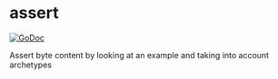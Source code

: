 # assert
[![GoDoc](http://godoc.org/github.com/dockpit/assert?status.png)](http://godoc.org/github.com/dockpit/assert)

Assert byte content by looking at an example and taking into account archetypes 
